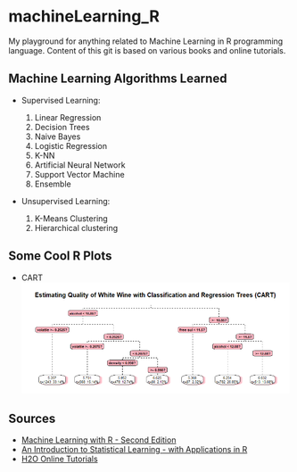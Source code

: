# machineLearning_R

My playground for anything related to Machine Learning in R programming language. Content of this git is based on various books and online tutorials.

## Machine Learning Algorithms Learned

* Supervised Learning:
  1) Linear Regression
  2) Decision Trees
  3) Naive Bayes
  4) Logistic Regression
  5) K-NN
  6) Artificial Neural Network
  7) Support Vector Machine
  8) Ensemble

* Unsupervised Learning:  
   1) K-Means Clustering  
   2) Hierarchical clustering

## Some Cool R Plots
* CART
[![Estimating Quality of White Wine with Classification and Regression Trees (CART)](https://github.com/PeacePeach/machineLearning_R/blob/master/Machine%20Learning%20with%20R/Graphs/wine_cart.png)](#feature)

## Sources
* [Machine Learning with R - Second Edition](https://github.com/dataspelunking)
* [An Introduction to Statistical Learning - with Applications in R](http://www-bcf.usc.edu/~gareth/ISL/)
* [H2O Online Tutorials](https://github.com/h2oai/h2o-tutorials)
